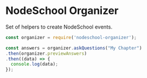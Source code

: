 # NodeSchool Organizer

Set of helpers to create NodeSchool events.

```javascript
const organizer = require('nodeschool-organizer');

const answers = organizer.askQuestions("My Chapter")
.then(organizer.previewAnswers)
.then((data) => {
  console.log(data);
});
```
